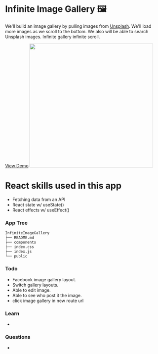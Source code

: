 # Infinite Image Gallery 🖼️

We'll build an image gallery by pulling images from [Unsplash](https://unsplash.com/). We'll load more images as we scroll to the bottom. We also will be able to search Unsplash images.
Infinite gallery infinite scroll.

[View Demo]()
<img width="400" src="https://raw.github.com/moisestech/react-hooks-arcade/master/src/components/Apps/InfiniteImageGallery/public/infinite_gallery.gif">

# React skills used in this app

- Fetching data from an API
- React state w/ useState()
- React effects w/ useEffect()

### App Tree

```bash
InfiniteImageGallery
├── README.md
├── components
├── index.css
├── index.js
└── public
```

### Todo

- Facebook image gallery layout.
- Switch gallery layouts.
- Able to edit image.
- Able to see who post it the image.
- click image gallery in new route url

### Learn

-

### Questions

-
